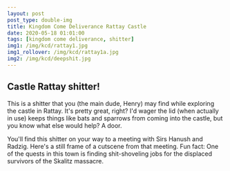 ```yaml
---
layout: post
post_type: double-img
title: Kingdom Come Deliverance Rattay Castle
date: 2020-05-18 01:01:00
tags: [kingdom come deliverance, shitter]
img1: /img/kcd/rattay1.jpg
img1_rollover: /img/kcd/rattay1a.jpg
img2: /img/kcd/deepshit.jpg
---
```

## Castle Rattay shitter!

This is a shitter that you (the main dude, Henry) may find while exploring the castle in Rattay. It's pretty great, right? I'd wager the lid (when actually in use) keeps things like bats and sparrows from coming into the castle, but you know what else would help? A door. 

You'll find this shitter on your way to a meeting with Sirs Hanush and Radzig. Here's a still frame of a cutscene from that meeting. Fun fact: One of the quests in this town is finding shit-shoveling jobs for the displaced survivors of the Skalitz massacre. 
